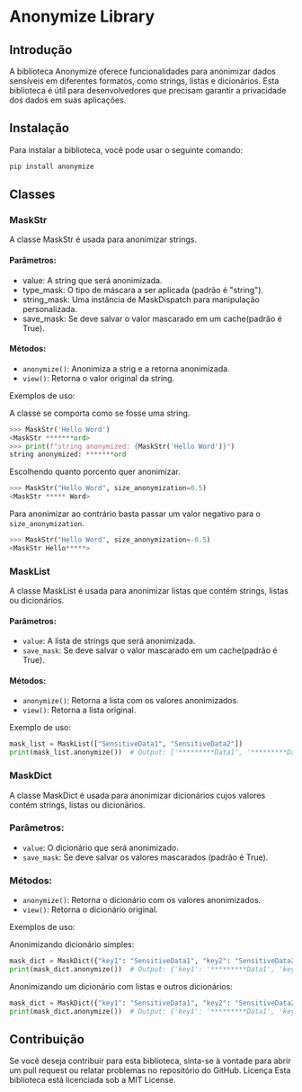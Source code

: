 # Anonymize Library

## Introdução

A biblioteca Anonymize oferece funcionalidades para anonimizar dados sensíveis em diferentes formatos, como strings, listas e dicionários. Esta biblioteca é útil para desenvolvedores que precisam garantir a privacidade dos dados em suas aplicações.

## Instalação

Para instalar a biblioteca, você pode usar o seguinte comando:

```bash
pip install anonymize
```
## Classes
### MaskStr
A classe MaskStr é usada para anonimizar strings.

#### Parâmetros:
- value: A string que será anonimizada.  
- type_mask: O tipo de máscara a ser aplicada (padrão é "string").
- string_mask: Uma instância de MaskDispatch para manipulação personalizada.
- save_mask: Se deve salvar o valor mascarado em um cache(padrão é True).

#### Métodos:
- `anonymize()`: Anonimiza a strig e a retorna anonimizada.
- `view()`: Retorna o valor original da string.

Exemplos de uso:

A classe se comporta como se fosse uma string.
```python
>>> MaskStr('Hello Word')
<MaskStr *******ord>
>>> print(f"string anonymized: {MaskStr('Hello Word')}")
string anonymized: *******ord
```

Escolhendo quanto porcento quer anonimizar.
```python
>>> MaskStr("Hello Word", size_anonymization=0.5)
<MaskStr ***** Word>
```

Para anonimizar ao contrário basta passar um valor negativo para o `size_anonymization`.
```python
>>> MaskStr("Hello Word", size_anonymization=-0.5)
<MaskStr Hello*****>
```

### MaskList
A classe MaskList é usada para anonimizar listas que contém strings, listas ou dicionários.

#### Parâmetros:
- `value`: A lista de strings que será anonimizada.
- `save_mask`: Se deve salvar o valor mascarado em um cache(padrão é True).

#### Métodos:
- `anonymize()`: Retorna a lista com os valores anonimizados.
- `view()`: Retorna a lista original.

Exemplo de uso:

```python
mask_list = MaskList(["SensitiveData1", "SensitiveData2"])
print(mask_list.anonymize())  # Output: ['*********Data1', '*********Data2']
```

### MaskDict
A classe MaskDict é usada para anonimizar dicionários cujos valores contém strings, listas ou dicionários.

### Parâmetros:
- `value`: O dicionário que será anonimizado.
- `save_mask`: Se deve salvar os valores mascarados (padrão é True).

### Métodos:
- `anonymize()`: Retorna o dicionário com os valores anonimizados.
- `view()`: Retorna o dicionário original.

Exemplos de uso:

Anonimizando dicionário simples:
```python
mask_dict = MaskDict({"key1": "SensitiveData1", "key2": "SensitiveData2"})
print(mask_dict.anonymize())  # Output: {'key1': '*********Data1', 'key2': '*********Data2'}
```

Anonimizando um dicionário com listas e outros dicionários:
```python
mask_dict = MaskDict({"key1": "SensitiveData1", "key2": "SensitiveData2"})
print(mask_dict.anonymize())  # Output: {'key1': '*********Data1', 'key2': ['*********Data2', {'key3': '*********Data3'}]}
```

## Contribuição
Se você deseja contribuir para esta biblioteca, sinta-se à vontade para abrir um pull request ou relatar problemas no repositório do GitHub.
Licença
Esta biblioteca está licenciada sob a MIT License.
